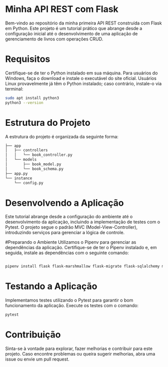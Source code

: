 # Minha API REST com Flask
Bem-vindo ao repositório da minha primeira API REST construída com Flask em Python. Este projeto é um tutorial prático que abrange desde a configuração inicial até o desenvolvimento de uma aplicação de gerenciamento de livros com operações CRUD.

# Requisitos
Certifique-se de ter o Python instalado em sua máquina. Para usuários do Windows, faça o download e instale o executável do site oficial. Usuários Linux provavelmente já têm o Python instalado; caso contrário, instale-o via terminal:

```bash
sudo apt install python3 
python3 --version
```
# Estrutura do Projeto
A estrutura do projeto é organizada da seguinte forma:

```bash
├── app
│   ├── controllers
│   │   └── book_controller.py
│   └── models
│       ├── book_model.py
│       └── book_schema.py
├── app.py
└── instance
    └── config.py
```
# Desenvolvendo a Aplicação
Este tutorial abrange desde a configuração do ambiente até o desenvolvimento da aplicação, incluindo a implementação de testes com o Pytest. O projeto segue o padrão MVC (Model-View-Controller), introduzindo serviços para gerenciar a lógica de controle.

#Preparando o Ambiente
Utilizamos o Pipenv para gerenciar as dependências da aplicação. Certifique-se de ter o Pipenv instalado e, em seguida, instale as dependências com o seguinte comando:

```bash

pipenv install flask flask-marshmallow flask-migrate flask-sqlalchemy marshmallow marshmallow-sqlalchemy sqlalchemy pymysql
```

# Testando a Aplicação
Implementamos testes utilizando o Pytest para garantir o bom funcionamento da aplicação. Execute os testes com o comando:

```bash
pytest
```

# Contribuição
Sinta-se à vontade para explorar, fazer melhorias e contribuir para este projeto. Caso encontre problemas ou queira sugerir melhorias, abra uma issue ou envie um pull request.




